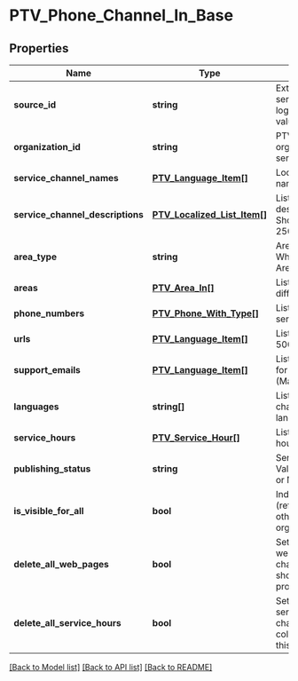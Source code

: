 # PTV_Phone_Channel_In_Base

## Properties
Name | Type | Description | Notes
------------ | ------------- | ------------- | -------------
**source_id** | **string** | External system identifier for this service channel. User needs to be logged in to be able to get/set value. | [optional] 
**organization_id** | **string** | PTV organization identifier for organization responsible for this service channel. | [optional] 
**service_channel_names** | [**PTV_Language_Item[]**](PTV_Language_Item.md) | Localized list of service channel names. (Max.Length: 100). | [optional] 
**service_channel_descriptions** | [**PTV_Localized_List_Item[]**](PTV_Localized_List_Item.md) | List of localized service channel descriptions. (Max.Length: 150 ShortDescription). (Max.Length: 2500 Description). | [optional] 
**area_type** | **string** | Area type (WholeCountry, WholeCountryExceptAlandIslands, AreaType). | [optional] 
**areas** | [**PTV_Area_In[]**](PTV_Area_In.md) | List of areas. List can contain different types of areas. | [optional] 
**phone_numbers** | [**PTV_Phone_With_Type[]**](PTV_Phone_With_Type.md) | List of phone numbers for the service channel. | [optional] 
**urls** | [**PTV_Language_Item[]**](PTV_Language_Item.md) | List of localized urls. (Max.Length: 500). | [optional] 
**support_emails** | [**PTV_Language_Item[]**](PTV_Language_Item.md) | List of support email addresses for the service channel. (Max.Length: 100). | [optional] 
**languages** | **string[]** | List of languages the service channel is available in (two letter language code). | [optional] 
**service_hours** | [**PTV_Service_Hour[]**](PTV_Service_Hour.md) | List of service channel service hours. | [optional] 
**publishing_status** | **string** | Service channel publishing status. Values: Draft, Published, Deleted or Modified. | 
**is_visible_for_all** | **bool** | Indicates if channel can be used (referenced within services) by other users from other organizations. | [optional] 
**delete_all_web_pages** | **bool** | Set to true to delete all existing web pages for the service channel. The WebPages collection should be empty when this property is set to true. | [optional] 
**delete_all_service_hours** | **bool** | Set to true to delete all existing service hours for the service channel. The ServiceHours collection should be empty when this property is set to true. | [optional] 

[[Back to Model list]](../README.md#documentation-for-models) [[Back to API list]](../README.md#documentation-for-api-endpoints) [[Back to README]](../README.md)


